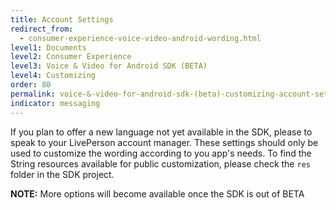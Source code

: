 ```yaml
---
title: Account Settings
redirect_from:
  - consumer-experience-voice-video-android-wording.html
level1: Documents
level2: Consumer Experience
level3: Voice & Video for Android SDK (BETA)
level4: Customizing
order: 80
permalink: voice-&-video-for-android-sdk-(beta)-customizing-account-settings.html
indicator: messaging
---
```

If you plan to offer a new language not yet available in the SDK, please to speak to your LivePerson account manager. These settings should only be used to customize the wording according to you app's needs. To find the String resources available for public customization, please check the `res` folder in the SDK project.

**NOTE:** More options will become available once the SDK is out of BETA
